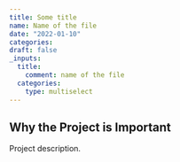 ```yaml
---
title: Some title
name: Name of the file
date: "2022-01-10"
categories:
draft: false
_inputs:
  title:
    comment: name of the file
  categories:
    type: multiselect
---
```


## Why the Project is Important

Project description.